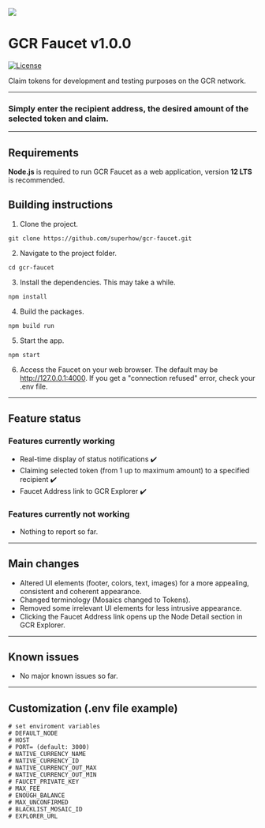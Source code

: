 ![](https://coincost.net/uploads/temp/4c6fb6e0682ec5477550c7914638169c.png)
# GCR Faucet v1.0.0

[![License](https://img.shields.io/badge/License-Apache%202.0-blue.svg)](https://opensource.org/licenses/Apache-2.0)


Claim tokens for development and testing purposes on the GCR network.
***
### Simply enter the recipient address, the desired amount of the selected token and claim.

***
## Requirements

**Node.js** is required to run GCR Faucet as a web application, version **12 LTS** is recommended.

## Building instructions

1. Clone the project.


```
git clone https://github.com/superhow/gcr-faucet.git
```

2. Navigate to the project folder.

```
cd gcr-faucet
```
	
3. Install the dependencies. This may take a while.

```
npm install 
```

4. Build the packages.

```
npm build run
```
    
5. Start the app.

```
npm start
```
    
6. Access the Faucet on your web browser. The default may be http://127.0.0.1:4000. If you get a "connection refused" error, check your .env file.
***
## Feature status
### Features currently working
* Real-time display of status notifications ✔️
* Claiming selected token (from 1 up to maximum  amount) to a specified recipient ✔️
* Faucet Address link to GCR Explorer ✔️

### Features currently not working
* Nothing to report so far.
***
## Main changes
* Altered UI elements (footer, colors, text, images) for a more appealing, consistent and coherent appearance.
* Changed terminology (Mosaics changed to Tokens).
* Removed some irrelevant UI elements for less intrusive appearance.
* Clicking the Faucet Address link opens up the Node Detail section in GCR Explorer.

***
## Known issues
* No major known issues so far.
***
## Customization (.env file example)

```shell
# set enviroment variables
# DEFAULT_NODE
# HOST
# PORT= (default: 3000)
# NATIVE_CURRENCY_NAME
# NATIVE_CURRENCY_ID
# NATIVE_CURRENCY_OUT_MAX
# NATIVE_CURRENCY_OUT_MIN
# FAUCET_PRIVATE_KEY
# MAX_FEE
# ENOUGH_BALANCE
# MAX_UNCONFIRMED
# BLACKLIST_MOSAIC_ID
# EXPLORER_URL
```

